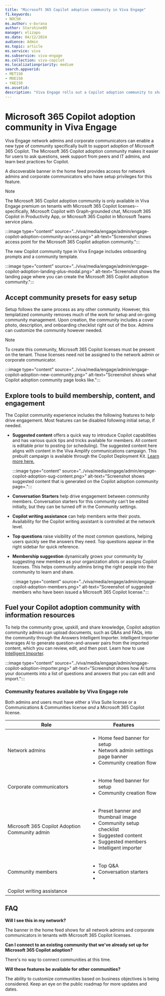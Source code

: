 ```yaml
---
title: "Microsoft 365 Copilot adoption community in Viva Engage"
f1.keywords:
- NOCSH
ms.author: v-bvrana
author: Starshine89
manager: elizapo
ms.date: 04/12/2024
audience: Admin
ms.topic: article
ms.service: viva
ms.subservice: viva-engage
ms.collection: viva-copilot
ms.localizationpriority: medium
search.appverid:
- MET150
- MOE150
- YAE150
ms.assetid: 
description: "Viva Engage rolls out a Copilot adoption community to share best practices and answer employees' questions"
---
```


# Microsoft 365 Copilot adoption community in Viva Engage

Viva Engage network admins and corporate communicators can enable a new type of community specifically built to support adoption of Microsoft 365 Copilot. The Microsoft 365 Copilot adoption community makes it easier for users to ask questions, seek support from peers and IT admins, and learn best practices for Copilot.

A discoverable banner in the home feed provides access for network admins and corporate communicators who have setup privileges for this feature.

>[!NOTE]
>The Microsoft 365 Copilot adoption community is only available in Viva Engage premium on tenants with Microsoft 365 Copilot licenses--specifically, Microsoft Copilot with Graph-grounded chat, Microsoft 365 Copilot in Productivity App, or Microsoft 365 Copilot in Microsoft Teams service plans.

:::image type="content" source="../viva/media/engage/admin/engage-copilot-adoption-community-access.png>" alt-text="Screenshot shows access point for the Microsoft 365 Copilot adoption community.":::

The new Copilot community type in Viva Engage includes onboarding prompts and a community template.  

:::image type="content" source="../viva/media/engage/admin/engage-copilot-adoption-landing-plus-modal.png>" alt-text="Screenshot shows the landing page where you can create the Microsoft 365 Copilot adoption community.":::

## Accept community presets for easy setup 

Setup follows the same process as any other community. However, this templatized community removes much of the work for setup and on-going community management. Upon creation, the community includes a cover photo, description, and onboarding checklist right out of the box. Admins can customize the community however needed.

>[!NOTE]
> To create this community, Microsoft 365 Copilot licenses must be present on the tenant. Those licenses need not be assigned to the network admin or corporate communicator.

:::image type="content" source="../viva/media/engage/admin/engage-copilot-adoption-new-community.png>" alt-text="Screenshot shows what Copilot adoption community page looks like.":::

## Explore tools to build membership, content, and engagement

The Copilot community experience includes the following features to help drive engagement. Most features can be disabled following initial setup, if needed.  

- **Suggested content** offers a quick way to introduce Copilot capabilities and has various quick tips and tricks available for members. All content is editable prior to posting (or scheduling).
The suggested content here aligns with content in the Viva Amplify communications campaign. This prebuilt campaign is available through the Copilot Deployment Kit. [Learn more here.](https://techcommunity.microsoft.com/t5/viva-amplify-blog/announcing-the-copilot-deployment-kit-in-viva-amplify/ba-p/4110466)

    :::image type="content" source="../viva/media/engage/admin/engage-copilot-adoption-sug-content.png>" alt-text="Screenshot shows suggested content that is generated on the Copilot adoption community page=.":::

-  **Conversation Starters** help drive engagement between community members. Conversation starters for this community can't be edited initially, but they can be turned off in the Community settings.

- **Copilot writing assistance** can help members write their posts. Availability for the Copilot writing assistant is controlled at the network level.

- **Top questions** raise visibility of the most common questions, helping users quickly see the answers they need. Top questions appear in the right sidebar for quick reference.

- **Membership suggestion** dynamically grows your community by suggesting new members as your organization allots or assigns Copilot licenses. This helps community admins bring the right people into the community to learn and share.

    :::image type="content" source="../viva/media/engage/admin/engage-copilot-adoption-members.png>" alt-text="Screenshot of suggested members who have been issued a Microsoft 365 Copilot license.":::

## Fuel your Copilot adoption community with information resources

To help the community grow, upskill, and share knowledge, Copilot adoption community admins can upload documents, such as Q&As and FAQs, into the community through the Answers Intelligent Importer. Intelligent Importer leverages AI to generate question-and-answer pairs from the imported content, which you can review, edit, and then post. Learn how to use [Intelligent Importer](/viva/engage/eac-answers-importer).

:::image type="content" source="../viva/media/engage/admin/engage-copilot-adoption-importer.png>" alt-text="Screenshot shows how AI turns your documents into a list of questions and answers that you can edit and import.":::

### Community features available by Viva Engage role

Both admins and users must have either a Viva Suite license or a Communications & Communities license _and_ a Microsoft 365 Copilot license.

|**Role**|**Features**|
|--------|------------|
|Network admins|<ul><li>Home feed banner for setup</li><li>Network admin settings page banner</li><li>Community creation flow</li></ul>|
|Corporate communicators|<ul><li>Home feed banner for setup</li><li>Community creation flow</li></ul>|
|Microsoft 365 Copilot Adoption Community admin| <ul><li>Preset banner and thumbnail image</li><li>Community setup checklist</li><li>Suggested content</li><li>Suggested members</li><li>Intelligent importer</li></ul>|
|Community members|<ul><li>Top Q&A</li><li>Conversation starters</li><li>
Copilot writing assistance</li></ul>|

## FAQ

**Will I see this in my network?** 

The banner in the home feed shows for all network admins and corporate communicators in tenants with Microsoft 365 Copilot licenses.

**Can I connect to an existing community that we've already set up for Microsoft 365 Copilot adoption?**

There's no way to connect communities at this time. 

**Will these features be available for other communities?**

The ability to customize communities based on business objectives is being considered. Keep an eye on the public roadmap for more updates and dates.
